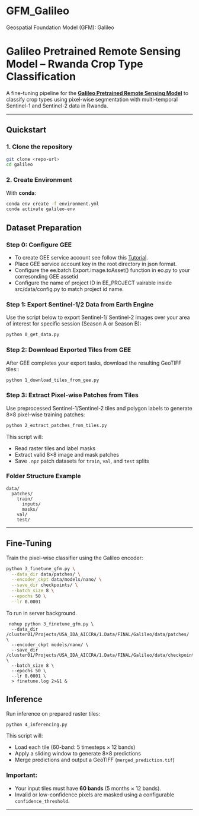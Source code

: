 # GFM_Galileo
Geospatial Foundation Model (GFM): Galileo
# Galileo Pretrained Remote Sensing Model – Rwanda Crop Type Classification

A fine-tuning pipeline for the **[Galileo Pretrained Remote Sensing Model](https://github.com/nasaharvest/galileo)** to classify crop types using pixel-wise segmentation with multi-temporal Sentinel-1 and Sentinel-2 data in Rwanda.

---

## Quickstart

### 1. Clone the repository

```bash
git clone <repo-url>
cd galileo
```

### 2. Create Environment

With **conda**:

```bash
conda env create -f environment.yml
conda activate galileo-env
```

## Dataset Preparation

### Step 0: Configure GEE
- To create GEE service account see follow this [Tutorial](https://developers.google.com/earth-engine/guides/service_account). 
- Place GEE service account key in the root directory in json format.
- Configure the ee.batch.Export.image.toAsset() function in eo.py to your corresonding GEE assetid
- Configure the name of project ID in EE_PROJECT vairable inside src/data/config.py to match project id name.

### Step 1: Export Sentinel-1/2 Data from Earth Engine

Use the script below to export Sentinel-1/ Sentinel-2 images over your area of interest for specific session (Season A or Season B):

```bash
python 0_get_data.py
```

### Step 2: Download Exported Tiles from GEE

After GEE completes your export tasks, download the resulting GeoTIFF tiles::

```bash
python 1_download_tiles_from_gee.py
```

### Step 3: Extract Pixel-wise Patches from Tiles

Use preprocessed Sentinel-1/Sentinel-2 tiles and polygon labels to generate 8×8 pixel-wise training patches:

```bash
python 2_extract_patches_from_tiles.py
```

This script will:

- Read raster tiles and label masks
- Extract valid 8×8 image and mask patches
- Save `.npz` patch datasets for `train`, `val`, and `test` splits

### Folder Structure Example

```
data/
  patches/
    train/
      inputs/
      masks/
    val/
    test/
```

---

## Fine-Tuning

Train the pixel-wise classifier using the Galileo encoder:

```bash
python 3_finetune_gfm.py \
  --data_dir data/patches/ \
  --encoder_ckpt data/models/nano/ \
  --save_dir checkpoints/ \
  --batch_size 8 \
  --epochs 50 \
  --lr 0.0001
```
To run in server background.

```
 nohup python 3_finetune_gfm.py \
  --data_dir /cluster01/Projects/USA_IDA_AICCRA/1.Data/FINAL/Galileo/data/patches/ \
  --encoder_ckpt models/nano/ \
  --save_dir /cluster01/Projects/USA_IDA_AICCRA/1.Data/FINAL/Galileo/data/checkpoints/ \
  --batch_size 8 \
  --epochs 50 \
  --lr 0.0001 \
  > finetune.log 2>&1 &
```
## Inference

Run inference on prepared raster tiles:

```bash
python 4_inferencing.py
```

This script will:

- Load each tile (60-band: 5 timesteps × 12 bands)
- Apply a sliding window to generate 8×8 predictions
- Merge predictions and output a GeoTIFF (`merged_prediction.tif`)

### Important:

- Your input tiles must have **60 bands** (5 months × 12 bands).
- Invalid or low-confidence pixels are masked using a configurable `confidence_threshold`.

---
